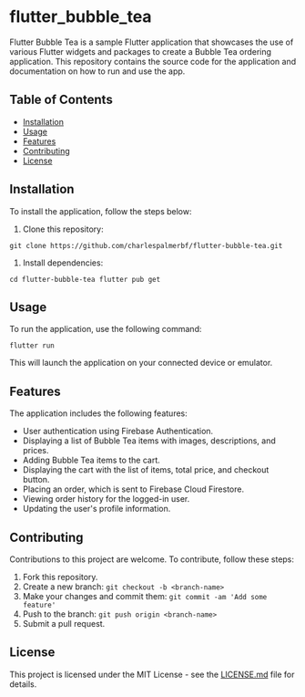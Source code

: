 # flutter_bubble_tea

Flutter Bubble Tea is a sample Flutter application that showcases the use of various Flutter widgets and packages to create a Bubble Tea ordering application. This repository contains the source code for the application and documentation on how to run and use the app.

Table of Contents
-----------------

-   [Installation](https://chat.openai.com/#installation)
-   [Usage](https://chat.openai.com/#usage)
-   [Features](https://chat.openai.com/#features)
-   [Contributing](https://chat.openai.com/#contributing)
-   [License](https://chat.openai.com/#license)

Installation
------------

To install the application, follow the steps below:

1.  Clone this repository:

`git clone https://github.com/charlespalmerbf/flutter-bubble-tea.git`

1.  Install dependencies:

`cd flutter-bubble-tea
flutter pub get`

Usage
-----

To run the application, use the following command:

`flutter run`

This will launch the application on your connected device or emulator.

Features
--------

The application includes the following features:

-   User authentication using Firebase Authentication.
-   Displaying a list of Bubble Tea items with images, descriptions, and prices.
-   Adding Bubble Tea items to the cart.
-   Displaying the cart with the list of items, total price, and checkout button.
-   Placing an order, which is sent to Firebase Cloud Firestore.
-   Viewing order history for the logged-in user.
-   Updating the user's profile information.

Contributing
------------

Contributions to this project are welcome. To contribute, follow these steps:

1.  Fork this repository.
2.  Create a new branch: `git checkout -b <branch-name>`
3.  Make your changes and commit them: `git commit -am 'Add some feature'`
4.  Push to the branch: `git push origin <branch-name>`
5.  Submit a pull request.

License
-------

This project is licensed under the MIT License - see the [LICENSE.md](https://chat.openai.com/LICENSE.md) file for details.
